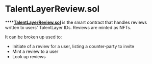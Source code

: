 # TalentLayerReview.sol

****[**TalentLayerReview.sol**](https://github.com/TalentLayer/talentlayer-id-contracts) is the smart contract that handles reviews written to users' TalentLayer IDs. Reviews are minted as NFTs.

It can be broken up used to:

* Initiate of a review for a user, listing a counter-party to invite
* Mint a review to a user
* Look up reviews
